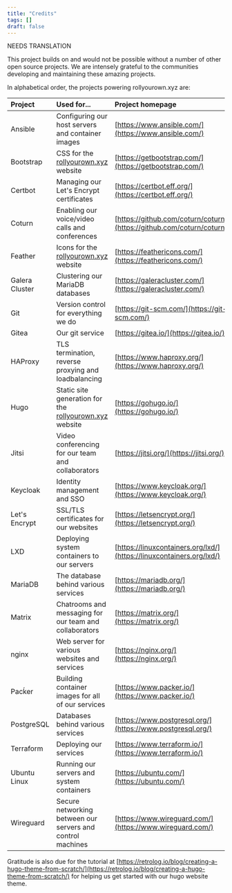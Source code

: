 ```yaml
---
title: "Credits"
tags: []
draft: false
---
```


NEEDS TRANSLATION

This project builds on and would not be possible without a number of other open source projects. We are intensely grateful to the communities developing and maintaining these amazing projects.

In alphabetical order, the projects powering rollyourown.xyz are:

| Project | Used for... | Project homepage |
| :------ | :----------- | :--------------- |
| Ansible | Configuring our host servers and container images | [https://www.ansible.com/](https://www.ansible.com/) |
| Bootstrap | CSS for the [rollyourown.xyz](https://rollyourown.xyz) website | [https://getbootstrap.com/](https://getbootstrap.com/) |
| Certbot | Managing our Let's Encrypt certificates | [https://certbot.eff.org/](https://certbot.eff.org/) |
| Coturn  | Enabling our voice/video calls and conferences | [https://github.com/coturn/coturn](https://github.com/coturn/coturn) |
| Feather | Icons for the [rollyourown.xyz](https://rollyourown.xyz) website | [https://feathericons.com/](https://feathericons.com/) |
| Galera Cluster | Clustering our MariaDB databases | [https://galeracluster.com/](https://galeracluster.com/) |
| Git | Version control for everything we do | [https://git-scm.com/](https://git-scm.com/) |
| Gitea | Our git service | [https://gitea.io/](https://gitea.io/) |
| HAProxy | TLS termination, reverse proxying and loadbalancing | [https://www.haproxy.org/](https://www.haproxy.org/) |
| Hugo | Static site generation for the [rollyourown.xyz](https://rollyourown.xyz) website | [https://gohugo.io/](https://gohugo.io/) |
| Jitsi | Video conferencing for our team and collaborators | [https://jitsi.org/](https://jitsi.org/) |
| Keycloak | Identity management and SSO | [https://www.keycloak.org/](https://www.keycloak.org/) |
| Let's Encrypt | SSL/TLS certificates for our websites | [https://letsencrypt.org/](https://letsencrypt.org/) |
| LXD | Deploying system containers to our servers | [https://linuxcontainers.org/lxd/](https://linuxcontainers.org/lxd/) |
| MariaDB | The database behind various services | [https://mariadb.org/](https://mariadb.org/) |
| Matrix | Chatrooms and messaging for our team and collaborators | [https://matrix.org/](https://matrix.org/) |
| nginx | Web server for various websites and services | [https://nginx.org/](https://nginx.org/) |
| Pacḱer | Building container images for all of our services | [https://www.packer.io/](https://www.packer.io/) |
| PostgreSQL | Databases behind various services | [https://www.postgresql.org/](https://www.postgresql.org/) |
| Terraform | Deploying our services | [https://www.terraform.io/](https://www.terraform.io/) |
| Ubuntu Linux | Running our servers and system containers | [https://ubuntu.com/](https://ubuntu.com/) |
| Wireguard | Secure networking between our servers and control machines | [https://www.wireguard.com/](https://www.wireguard.com/) |

Gratitude is also due for the tutorial at [https://retrolog.io/blog/creating-a-hugo-theme-from-scratch/](https://retrolog.io/blog/creating-a-hugo-theme-from-scratch/) for helping us get started with our hugo website theme.
